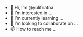 - 👋 Hi, I’m @yulifriatna
- 👀 I’m interested in ...
- 🌱 I’m currently learning ...
- 💞️ I’m looking to collaborate on ...
- 📫 How to reach me ...

<!---
yulifriatna/yulifriatna is a ✨ special ✨ repository because its `README.md` (this file) appears on your GitHub profile.
You can click the Preview link to take a look at your changes.
--->
